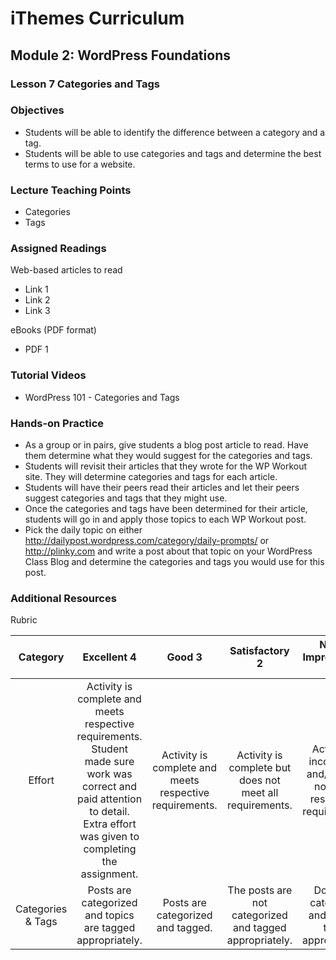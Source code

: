 iThemes Curriculum
==================

Module 2: WordPress Foundations
--------------------------

### Lesson 7 Categories and Tags

### Objectives

* Students will be able to identify the difference between a category and a tag.
* Students will be able to use categories and tags and determine the best terms to use for a website.

### Lecture Teaching Points

- Categories
- Tags

### Assigned Readings

Web-based articles to read

* Link 1
* Link 2
* Link 3

eBooks (PDF format)

* PDF 1

### Tutorial Videos

* WordPress 101 - Categories and Tags

### Hands-on Practice

* As a group or in pairs, give students a blog post article to read. Have them determine what they would suggest for the categories and tags. 
* Students will revisit their articles that they wrote for the WP Workout site. They will determine categories and tags for each article.
* Students will have their peers read their articles and let their peers suggest categories and tags that they might use. 
* Once the categories and tags have been determined for their article, students will go in and apply those topics to each WP Workout post.
* Pick the daily topic on either http://dailypost.wordpress.com/category/daily-prompts/ or http://plinky.com and write a post about that topic on your WordPress Class Blog and determine the categories and tags you would use for this post.

### Additional Resources

Rubric

| **Category** | **Excellent 4** | **Good 3** | **Satisfactory 2** | **Needs Improvement 1** | **Points Received** |
|:------------:|:---------------:|:----------:|:------------------:|:-----------:|:------------:|
| Effort | Activity is complete and meets respective requirements. Student made sure work was correct and paid attention to detail. Extra effort was given to completing the assignment. | Activity is complete and meets respective requirements. | Activity is complete but does not meet all requirements. | Activity is incomplete and/or does not meet respective requirements.| |
| Categories & Tags | Posts are categorized and topics are tagged appropriately. | Posts are categorized and tagged. | The posts are not categorized and tagged appropriately. | Does not categorize and tag the topic appropriately. | |